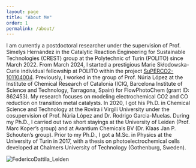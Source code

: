 ```yaml
---
layout: page
title: "About Me"
order: 1
permalink: /about/
---
```


I am currently a postdoctoral researcher under the supervision of Prof. Simelys Hernández in the Catalytic Reaction Engineering for Sustainable Technologies (CREST) group at the Polytechnic of Turin (POLITO) since March 2022. From March 2024, I started a prestigious Marie Skłodowska-Curie individual fellowship at POLITO within the project [SuPERCO2-101104004](https://cordis.europa.eu/project/id/101104004). Previously, I worked in the group of Prof. Núria López at the Institute of Chemical Research of Catalonia (ICIQ, Barcelona Institute of Science and Technology, Tarragona, Spain) for FlowPhotoChem (grant ID: 862453). My research focuses on modeling electrochemical CO2 and CO reduction on transition metal catalysts. In 2020, I got his Ph.D. in Chemical Science and Technology at the Rovira i Virgili University under the cosupervision of Prof. Núria López and Dr. Rodrigo Garcia-Muelas. During my Ph.D., I carried out two short stayings at the University of Leiden (Prof. Marc Koper’s group) and at Avantium Chemicals BV (Dr. Klaas Jan P. Schouten’s group). Prior to my Ph.D., I got a M.Sc. in Physics at the University of Turin in 2017, with a thesis on photoelectrochemical cells developed at Chalmers University of Technology (Gothenburg, Sweden).

![FedericoDattila_Leiden](https://github.com/user-attachments/assets/de820595-a078-4b9a-88d2-65457e536496)

